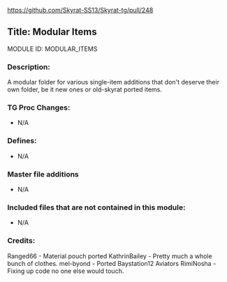 https://github.com/Skyrat-SS13/Skyrat-tg/pull/248

## Title: Modular Items

MODULE ID: MODULAR_ITEMS

### Description:

A modular folder for various single-item additions that don't deserve their own folder, be it new ones or old-skyrat ported items.

### TG Proc Changes:

- N/A

### Defines:

- N/A

### Master file additions

- N/A

### Included files that are not contained in this module:

- N/A


### Credits:
Ranged66 - Material pouch ported
KathrinBailey - Pretty much a whole bunch of clothes.
mel-byond - Ported Baystation12 Aviators
RimiNosha - Fixing up code no one else would touch.
